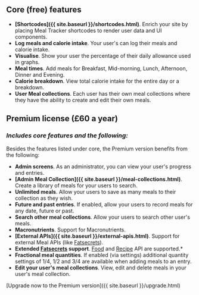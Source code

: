   
## Core (free) features

* **[Shortcodes]({{ site.baseurl }}/shortcodes.html)**. Enrich your site by placing Meal Tracker shortcodes to render user data and UI components.  
* **Log meals and calorie intake**. Your user's can log their meals and calorie intake.
* **Visualise**. Show your user the percentage of their daily allowance used in graphs.
* **Meal times**. Add meals for Breakfast, Mid-morning, Lunch, Afternoon, Dinner and Evening.
* **Calorie breakdown**. View total calorie intake for the entire day or a breakdown.
* **User Meal collections**. Each user has their own meal collections where they have the ability to create and edit their own meals.

## Premium license (£60 a year)
### *Includes core features and the following:*

Besides the features listed under core, the Premium version benefits from the following:  
  
* **Admin screens**. As an administrator, you can view your user's progress and entries.
* **[Admin Meal Collection]({{ site.baseurl }}/meal-collections.html)**. Create a library of meals for your users to search.
* **Unlimited meals**. Allow your users to save as many meals to their collection as they wish.
* **Future and past entries**. If enabled, allow your users to record meals for any date, future or past.
* **Search other meal collections**. Allow your users to search other user's meals.
* **Macronutrients**. Support for Macronutrients.
* **[External APIs]({{ site.baseurl }}/external-apis.html)**. Support for external Meal APIs (like [Fatsecrets](https://platform.fatsecret.com/api/)).
* **Extended [Fatsecrets](https://platform.fatsecret.com/api/) support**. [Food](https://platform.fatsecret.com/api/Default.aspx?screen=rapiref&method=foods.search) and [Recipe](https://platform.fatsecret.com/api/Default.aspx?screen=rapiref&method=recipe.get) API are supported.*
* **Fractional meal quantities**. If enabled (via settings) additional quantity settings of 1/4, 1/2 and 3/4 are available when adding meals to an entry.
* **Edit your user's meal collections**. View, edit and delete meals in your user's meal collection.

[Upgrade now to the Premium version]({{ site.baseurl }}/upgrade.html)